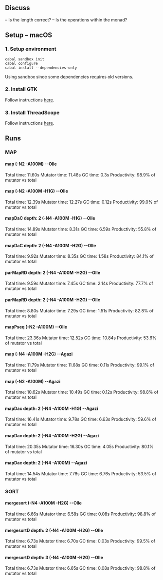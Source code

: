 ## Discuss

 – Is the length correct?
 – Is the operations within the monad? 

## Setup – macOS

### 1. Setup environment
```
cabal sandbox init
cabal configure
cabal install --dependencies-only
```

Using sandbox since some dependencies requires old versions.

### 2. Install GTK
Follow instructions [here](https://wiki.haskell.org/Gtk2Hs/Mac).

### 3. Install ThreadScope
Follow instructions [here](https://wiki.haskell.org/ThreadScope).

## Runs

### MAP

#### map (-N2 -A100M) --Olle
Total time:   11.60s
Mutator time: 11.48s
GC time:      0.3s
Productivity: 98.9% of mutator vs total

#### map (-N2 -A100M -H1G) --Olle
Total time:   12.39s
Mutator time: 12.27s
GC time:      0.12s
Productivity: 99.0% of mutator vs total

#### mapDaC depth: 2 (-N4 -A100M -H1G) --Olle
Total time:   14.89s
Mutator time: 8.31s
GC time:      6.59s
Productivity: 55.8% of mutator vs total

#### mapDaC depth: 2 (-N4 -A100M -H2G) --Olle
Total time:   9.92s
Mutator time: 8.35s
GC time:      1.58s
Productivity: 84.1% of mutator vs total

#### parMapRD depth: 2 (-N4 -A100M -H2G) --Olle
Total time:   9.59s
Mutator time: 7.45s
GC time:      2.14s
Productivity: 77.7% of mutator vs total

#### parMapRD depth: 2 (-N4 -A100M -H2G) --Olle
Total time:   8.80s
Mutator time: 7.29s
GC time:      1.51s
Productivity: 82.8% of mutator vs total

#### mapPseq (-N2 -A100M) --Olle
Total time:   23.36s
Mutator time: 12.52s
GC time:      10.84s
Productivity: 53.6% of mutator vs total

#### map (-N4 -A100M -H2G) --Agazi
Total time:   11.79s
Mutator time: 11.68s
GC time:      0.11s
Productivity: 99.1% of mutator vs total

#### map (-N2 -A100M) --Agazi
Total time:   10.62s
Mutator time: 10.49s
GC time:      0.12s
Productivity: 98.8% of mutator vs total

#### mapDac depth: 2 (-N4 -A100M -H1G) --Agazi
Total time:   16.41s
Mutator time: 9.78s
GC time:      6.63s
Productivity: 59.6% of mutator vs total

#### mapDac depth: 2 (-N4 -A100M -H2G) --Agazi
Total time:   20.35s
Mutator time: 16.30s
GC time:      4.05s
Productivity: 80.1% of mutator vs total

#### mapDac depth: 2 (-N4 -A100M) --Agazi
Total time:   14.54s
Mutator time: 7.78s
GC time:      6.76s
Productivity: 53.5% of mutator vs total


### SORT

#### mergesort (-N4 -A100M -H2G) --Olle
Total time:   6.66s
Mutator time: 6.58s
GC time:      0.08s
Productivity: 98.8% of mutator vs total

#### mergesortD depth: 2 (-N4 -A100M -H2G) --Olle
Total time:   6.73s
Mutator time: 6.70s
GC time:      0.03s
Productivity: 99.5% of mutator vs total

#### mergesortD depth: 3 (-N4 -A100M -H2G) --Olle
Total time:   6.73s
Mutator time: 6.65s
GC time:      0.08s
Productivity: 98.8% of mutator vs total
